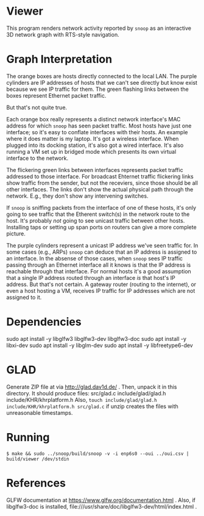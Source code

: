 # Viewer

This program renders network activity reported by `snoop` as an interactive 3D network graph
with RTS-style navigation.

# Graph Interpretation

The orange boxes are hosts directly connected to the local LAN.
The purple cylinders are IP addresses of hosts that we can't see directly but know exist
because we see IP traffic for them.
The green flashing links between the boxes represent Ethernet packet traffic.

But that's not quite true.

Each orange box really represents a distinct network interface's MAC address for which `snoop` has seen packet traffic.
Most hosts have just one interface; so it's easy to conflate interfaces with their hosts.
An example where it does matter is my laptop.
It's got a wireless interface.
When plugged into its docking station, it's also got a wired interface.
It's also running a VM set up in bridged mode which presents its own virtual interface to the network.

The flickering green links between interfaces represents packet traffic addressed to those interface.
For broadcast Ehternet traffic flickering links show traffic from the sender, but not the
receviers, since those should be all other interfaces.
The links don't show the actual physical path through the network.
E.g., they don't show any intervening switches.

If `snoop` is sniffing packets from the interface of one of these hosts, it's only going to see
traffic that the Etherent switch(s) in the network route to the host.
It's probably _not_ going to see unicast traffic between other hosts.
Installing taps or setting up span ports on routers can give a more complete picture.

The purple cylinders represent a unicast IP address we've seen traffic for.
In some cases (e.g., ARPs) `snoop` can deduce that an IP address is assigned to an interface.
In the absense of those cases, when `snoop` sees IP traffic passing through an Ethernet interface
all it knows is that the IP address is reachable through that interface.
For normal hosts it's a good assumption that a single IP address routed through an interface _is_ that
host's IP address.  But that's not certain.
A gateway router (routing to the internet), or even a host hosting a VM, receives IP traffic for IP addresses
which are not assigned to it.

# Dependencies

sudo apt install -y libglfw3 libglfw3-dev libglfw3-doc
sudo apt install -y libxi-dev
sudo apt install -y libglm-dev
sudo apt install -y libfreetype6-dev

# GLAD
Generate ZIP file at via http://glad.dav1d.de/ .  Then, unpack it in this directory.
It should produce files:
    src/glad.c
    include/glad/glad.h
    include/KHR/khrplatform.h
Also, `touch include/glad/glad.h include/KHR/khrplatform.h src/glad.c` if unzip creates the files with unreasonable timestamps.

# Running

`$ make && sudo ../snoop/build/snoop -v -i enp6s0 --oui ../oui.csv | build/viewer /dev/stdin`

# References
GLFW documentation at https://www.glfw.org/documentation.html .
Also, if libglfw3-doc is installed, file:///usr/share/doc/libglfw3-dev/html/index.html .
